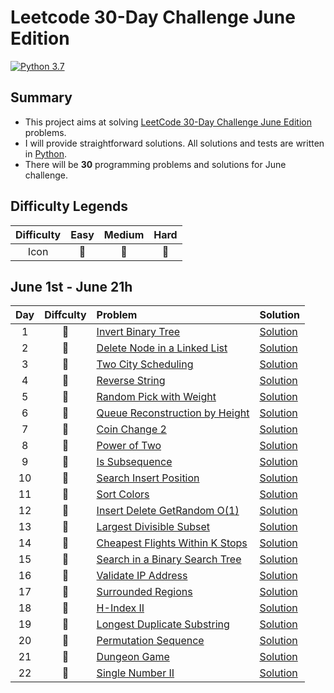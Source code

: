 # Leetcode 30-Day Challenge June Edition

[![Python 3.7](https://img.shields.io/badge/Python-3.7-orange.svg?style=flat)](https://www.python.org/)  

## Summary
- This project aims at solving [LeetCode 30-Day Challenge June Edition](https://leetcode.com/explore/challenge/card/june-leetcoding-challenge/) problems. 
- I will provide straightforward solutions. All solutions and tests are written in [Python](https://www.python.org/).
- There will be **30** programming problems and solutions for June challenge. 

## Difficulty Legends
| Difficulty | Easy | Medium | Hard |
|:--: | :--: | :--: |  :--: |
| Icon | 📗 | 📙 | 📕 |

## June 1st - June 21h
| Day | Diffculty | Problem | Solution |
|:--:| :--: | :-- | -- |
| 1 |📗|[Invert Binary Tree](https://leetcode.com/problems/invert-binary-tree/) | [Solution](https://github.com/nileshpaliwal/June-LeetCoding-Challenge-2020/blob/master/Invert%20Binary%20Tree.py)|
| 2 |📗|[Delete Node in a Linked List](https://leetcode.com/problems/delete-node-in-a-linked-list/) | [Solution](https://github.com/nileshpaliwal/June-LeetCoding-Challenge-2020/blob/master/Delete%20Node%20in%20a%20Linked%20List.py)|
 | 3 |📗|[Two City Scheduling](https://leetcode.com/problems/two-city-scheduling/) | [Solution](https://github.com/nileshpaliwal/June-LeetCoding-Challenge-2020/blob/master/Two%20City%20Scheduling.py)|
 | 4 |📗|[Reverse String](https://leetcode.com/problems/reverse-string/) | [Solution](https://github.com/nileshpaliwal/June-LeetCoding-Challenge-2020/blob/master/Reverse%20String.py)|
 | 5 |📙|[Random Pick with Weight](https://leetcode.com/problems/random-pick-with-weight/) | [Solution](https://github.com/nileshpaliwal/June-LeetCoding-Challenge-2020/blob/master/Random%20Pick%20with%20Weight.py)|
 | 6 |📙|[Queue Reconstruction by Height](https://leetcode.com/problems/queue-reconstruction-by-height/) | [Solution](https://github.com/nileshpaliwal/June-LeetCoding-Challenge-2020/blob/master/Queue%20Reconstruction%20by%20Height.py)|
 | 7 |📙|[Coin Change 2](https://leetcode.com/problems/coin-change-2/) | [Solution](https://github.com/nileshpaliwal/June-LeetCoding-Challenge-2020/blob/master/Coin%20Change%202.py)|
 | 8 |📗|[Power of Two](https://leetcode.com/problems/power-of-two/) | [Solution](https://github.com/nileshpaliwal/June-LeetCoding-Challenge-2020/blob/master/Power%20of%20Two.py)|
  | 9 |📗|[Is Subsequence](https://leetcode.com/problems/is-subsequence/) | [Solution](https://github.com/nileshpaliwal/June-LeetCoding-Challenge-2020/blob/master/Is%20Subsequence.py)|
   | 10 |📗|[Search Insert Position](https://leetcode.com/problems/search-insert-position/) | [Solution](https://github.com/nileshpaliwal/June-LeetCoding-Challenge-2020/blob/master/Search%20Insert%20Position.py)|
   | 11 |📙|[Sort Colors](https://leetcode.com/problems/sort-colors/) | [Solution](https://github.com/nileshpaliwal/June-LeetCoding-Challenge-2020/blob/master/Sort%20Colors.py)|
   | 12 |📙|[Insert Delete GetRandom O(1)](https://leetcode.com/problems/insert-delete-getrandom-o1/) | [Solution](https://github.com/nileshpaliwal/June-LeetCoding-Challenge-2020/blob/master/Insert%20Delete%20GetRandom%20O(1).py)|
   | 13 |📙|[Largest Divisible Subset](https://leetcode.com/problems/largest-divisible-subset/) | [Solution](https://github.com/nileshpaliwal/June-LeetCoding-Challenge-2020/blob/master/Largest%20Divisible%20Subset.py)|
   | 14|📙|[Cheapest Flights Within K Stops](https://leetcode.com/problems/cheapest-flights-within-k-stops/) | [Solution](https://github.com/nileshpaliwal/June-LeetCoding-Challenge-2020/blob/master/Cheapest%20Flights%20Within%20K%20Stops.py)|
   | 15 |📗|[Search in a Binary Search Tree](https://leetcode.com/problems/search-in-a-binary-search-tree/) | [Solution](https://github.com/nileshpaliwal/June-LeetCoding-Challenge-2020/blob/master/Search%20in%20a%20Binary%20Search%20Tree.py)|
   | 16|📙|[Validate IP Address](https://leetcode.com/problems/validate-ip-address/) | [Solution](https://github.com/nileshpaliwal/June-LeetCoding-Challenge-2020/blob/master/Validate%20IP%20Address.py)|
   | 17|📙|[Surrounded Regions](https://leetcode.com/problems/surrounded-regions/) | [Solution](https://github.com/nileshpaliwal/June-LeetCoding-Challenge-2020/blob/master/Surrounded%20Regions.py)|
   | 18|📙|[H-Index II](https://leetcode.com/problems/h-index-ii/) | [Solution](https://github.com/nileshpaliwal/June-LeetCoding-Challenge-2020/blob/master/H-Index%20II.py)|
   | 19|📕|[Longest Duplicate Substring](https://leetcode.com/problems/longest-duplicate-substring/) | [Solution](https://github.com/nileshpaliwal/June-LeetCoding-Challenge-2020/blob/master/Longest%20Duplicate%20Substring.py)|
   | 20|📙|[Permutation Sequence](https://leetcode.com/problems/permutation-sequence/) | [Solution](https://github.com/nileshpaliwal/June-LeetCoding-Challenge-2020/blob/master/Permutation%20Sequence.py)|
   | 21|📕|[Dungeon Game](https://leetcode.com/problems/dungeon-game/) | [Solution](https://github.com/nileshpaliwal/June-LeetCoding-Challenge-2020/blob/master/Dungeon%20Game.py)|
   | 22|📗|[Single Number II](https://leetcode.com/problems/single-number-ii/) | [Solution](https://github.com/nileshpaliwal/June-LeetCoding-Challenge-2020/blob/master/Single%20Number%20II.py)|
